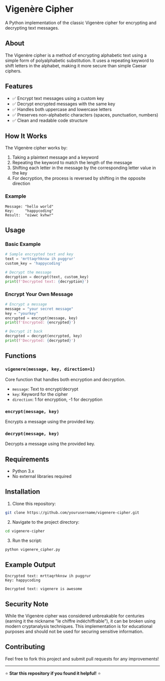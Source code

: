 # Vigenère Cipher

A Python implementation of the classic Vigenère cipher for encrypting and decrypting text messages.

## About

The Vigenère cipher is a method of encrypting alphabetic text using a simple form of polyalphabetic substitution. It uses a repeating keyword to shift letters in the alphabet, making it more secure than simple Caesar ciphers.

## Features

- ✅ Encrypt text messages using a custom key
- ✅ Decrypt encrypted messages with the same key
- ✅ Handles both uppercase and lowercase letters
- ✅ Preserves non-alphabetic characters (spaces, punctuation, numbers)
- ✅ Clean and readable code structure

## How It Works

The Vigenère cipher works by:
1. Taking a plaintext message and a keyword
2. Repeating the keyword to match the length of the message
3. Shifting each letter in the message by the corresponding letter value in the key
4. For decryption, the process is reversed by shifting in the opposite direction

### Example
```
Message: "hello world"
Key:     "happycoding"
Result:  "oiwwc kvhwr"
```

## Usage

### Basic Example
```python
# Sample encrypted text and key
text = 'mrttaqrhknsw ih puggrur'
custom_key = 'happycoding'

# Decrypt the message
decryption = decrypt(text, custom_key)
print(f'Decrypted text: {decryption}')
```

### Encrypt Your Own Message
```python
# Encrypt a message
message = "your secret message"
key = "yourkey"
encrypted = encrypt(message, key)
print(f'Encrypted: {encrypted}')

# Decrypt it back
decrypted = decrypt(encrypted, key)
print(f'Decrypted: {decrypted}')
```

## Functions

### `vigenere(message, key, direction=1)`
Core function that handles both encryption and decryption.
- `message`: Text to encrypt/decrypt
- `key`: Keyword for the cipher
- `direction`: 1 for encryption, -1 for decryption

### `encrypt(message, key)`
Encrypts a message using the provided key.

### `decrypt(message, key)`
Decrypts a message using the provided key.

## Requirements

- Python 3.x
- No external libraries required

## Installation

1. Clone this repository:
```bash
git clone https://github.com/yourusername/vigenere-cipher.git
```

2. Navigate to the project directory:
```bash
cd vigenere-cipher
```

3. Run the script:
```bash
python vigenere_cipher.py
```

## Example Output

```
Encrypted text: mrttaqrhknsw ih puggrur
Key: happycoding

Decrypted text: vigenere is awesome
```

## Security Note

While the Vigenère cipher was considered unbreakable for centuries (earning it the nickname "le chiffre indéchiffrable"), it can be broken using modern cryptanalysis techniques. This implementation is for educational purposes and should not be used for securing sensitive information.

## Contributing

Feel free to fork this project and submit pull requests for any improvements!

---

⭐ **Star this repository if you found it helpful!** ⭐
